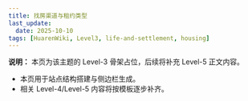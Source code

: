 ```yaml
---
title: 找房渠道与租约类型
last_update:
  date: 2025-10-10
tags: [HuarenWiki, Level3, life-and-settlement, housing]
---
```

**说明：** 本页为该主题的 Level-3 骨架占位，后续将补充 Level-5 正文内容。

- 本页用于站点结构搭建与侧边栏生成。
- 相关 Level-4/Level-5 内容将按模板逐步补齐。
